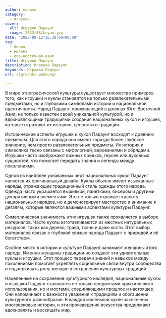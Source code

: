 ```yaml
---
author: morava
category:
  - игрушки
cover:
  alt: Игрушки Падаунг
  image: 2023/08/kayan.jpg
date: "2023-08-12T16:38:00+00:00"
tag:
  - бирма
  - мьянма
  - юго-восточная-азия
title: Игрушки Падаунг
description: Игрушки Падаунг
keywords: Игрушки Падаунг
url: /igrushki-padaung/

---
```

В мире этнографической культуры существует множество примеров того, как игрушки и куклы становятся не только развлекательными предметами, но и глубокими символами истории и национальной идентичности. Народ Падаунг, проживающий в долинах Юго-Восточной Азии, не только известен своей уникальной культурой, но и вдохновляющими традициями создания национальных кукол и игрушек, которые отражают их историю, ценности и традиции.

Исторические аспекты игрушек и кукол Падаунг восходят к древним временам. Для этого народа они имеют гораздо более глубокое значение, чем просто развлекательные предметы. Их история и символика тесно связаны с мифологией, верованиями и обрядами. Игрушки часто изображают важных предков, героев или духовных сущностей, что помогает передать знания и легенды между поколениями.

Одной из наиболее узнаваемых черт национальных кукол Падаунг является их оригинальный дизайн. Куклы обычно имеют изысканные наряды, отражающие традиционный стиль одежды этого народа. Одежда часто украшается вышивкой, пайетками, бисером и другими декоративными элементами. Это не только отражает красоту национальных нарядов, но и демонстрирует мастерство и внимание к деталям, которые являются важными аспектами культуры Падаунг.

Символическая значимость этих игрушек также проявляется в выборе материалов. Часто куклы изготавливаются из местных натуральных ресурсов, таких как дерево, трава, ткани и даже кости. Этот выбор материалов связан с глубокой связью народа Падаунг с природой и её богатством.

Особое место в истории и культуре Падаунг занимают женщины этого народа. Именно женщины традиционно создают эти удивительные куклы и игрушки. Этот процесс передачи знаний и навыков между поколениями помогает укреплять социальные связи внутри сообщества и подчеркивать роль женщин в сохранении культурных традиций.

Нацеленные на сохранение культурного наследия, национальные куклы и игрушки Падаунг становятся не только предметами практического использования, но и мостами, соединяющими прошлое и настоящее. Они напоминают о важности уважения к традициям и обогащении культурного разнообразия. В каждой маленькой кукле заключены многовековые истории, и эти произведения искусства продолжают вдохновлять и восхищать мир.
